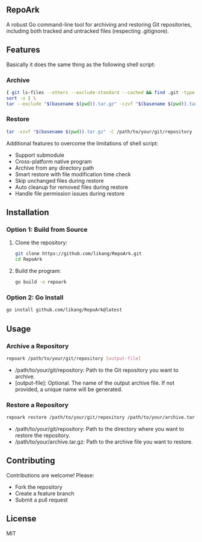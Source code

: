 ## RepoArk
A robust Go command-line tool for archiving and restoring Git repositories, including both tracked and untracked files (respecting .gitignore).

## Features

Basically it does the same thing as the following shell script:


### Archive

```bash
{ git ls-files --others --exclude-standard --cached && find .git -type f; } | \
sort -u | \
tar --exclude "$(basename $(pwd)).tar.gz" -czvf "$(basename $(pwd)).tar.gz" -T -
```

### Restore

```bash
tar -xzvf "$(basename $(pwd)).tar.gz" -C /path/to/your/git/repository
```


Additional features to overcome the limitations of shell script:

- Support submodule
- Cross-platform native program
- Archive from any directory path
- Smart restore with file modification time check
- Skip unchanged files during restore
- Auto cleanup for removed files during restore
- Handle file permission issues during restore


## Installation

### Option 1: Build from Source

1. Clone the repository:
   ```bash
   git clone https://github.com/likang/RepoArk.git
   cd RepoArk
   ```

2. Build the program:
   ```bash
   go build -o repoark
   ```

### Option 2: Go Install

```bash
go install github.com/likang/RepoArk@latest
```

## Usage


### Archive a Repository

```bash
repoark /path/to/your/git/repository [output-file]
```

- /path/to/your/git/repository: Path to the Git repository you want to archive.
- [output-file]: Optional. The name of the output archive file. If not provided, a unique name will be generated.

### Restore a Repository
```bash
repoark restore /path/to/your/git/repository /path/to/your/archive.tar.gz
```

- /path/to/your/git/repository: Path to the directory where you want to restore the repository.
- /path/to/your/archive.tar.gz: Path to the archive file you want to restore.


## Contributing

Contributions are welcome! Please:
- Fork the repository
- Create a feature branch
- Submit a pull request

## License

MIT

